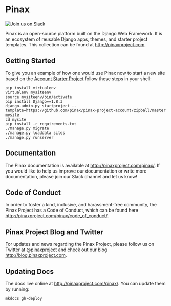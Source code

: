 # Pinax

[![Join us on Slack](http://slack.pinaxproject.com/badge.svg)](http://slack.pinaxproject.com/)

Pinax is an open-source platform built on the Django Web Framework. It is an ecosystem of reusable Django apps, themes, and starter project templates.
This collection can be found at http://pinaxproject.com.

Getting Started
------------

To give you an example of how one would use Pinax now to start a new
site based on the [Account Starter Project](https://github.com/pinax/pinax-project-account) follow these steps in your shell:

```
pip install virtualenv
virtualenv mysiteenv
source mysiteenv/bin/activate
pip install Django==1.8.3
django-admin.py startproject --template=https://github.com/pinax/pinax-project-account/zipball/master mysite
cd mysite
pip install -r requirements.txt
./manage.py migrate
./manage.py loaddata sites
./manage.py runserver
```

Documentation
--------------

The Pinax documentation is available at http://pinaxproject.com/pinax/. If you would like to help us improve our documentation or write more documentation, please join our Slack channel and let us know!


Code of Conduct
-----------------

In order to foster a kind, inclusive, and harassment-free community, the Pinax Project has a Code of Conduct, which can be found here  http://pinaxproject.com/pinax/code_of_conduct/.


Pinax Project Blog and Twitter
-------------------------------

For updates and news regarding the Pinax Project, please follow us on Twitter at [@pinaxproject](https://twitter.com/pinaxproject) and check out our blog http://blog.pinaxproject.com.

Updating Docs
-------------

The docs live online at http://pinaxproject.com/pinax/. You can update them by
running:

```
mkdocs gh-deploy
```
